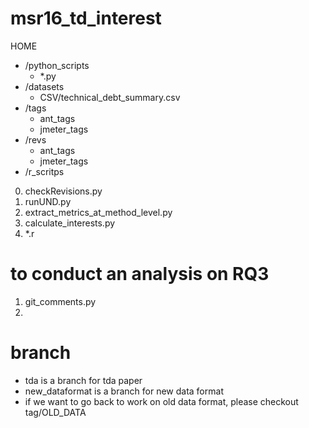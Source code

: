 # msr16_td_interest
HOME  
- /python_scripts   
    - *.py  
- /datasets  
    - CSV/technical_debt_summary.csv  
- /tags  
     - ant_tags  
     - jmeter_tags    
- /revs  
     - ant_tags  
     - jmeter_tags  
- /r_scritps  
  
0. checkRevisions.py
1. runUND.py
2. extract_metrics_at_method_level.py
3. calculate_interests.py
4. *.r

# to conduct an analysis on RQ3
1. git_comments.py
2. 

# branch
- tda is a branch for tda paper
- new_dataformat is a branch for new data format
- if we want to go back to work on old data format, please checkout tag/OLD_DATA
